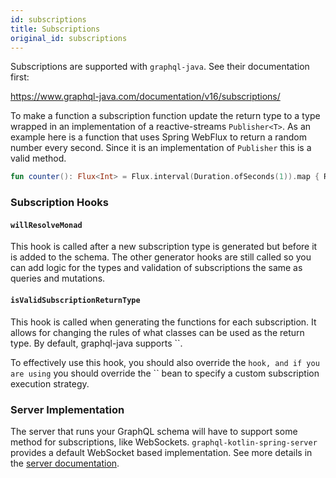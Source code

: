 ```yaml
---
id: subscriptions
title: Subscriptions
original_id: subscriptions
---
```

Subscriptions are supported with `graphql-java`. See their documentation first:

https://www.graphql-java.com/documentation/v16/subscriptions/

To make a function a subscription function update the return type to a type wrapped in an implementation of a
reactive-streams `Publisher<T>`. As an example here is a function that uses Spring WebFlux to return a random number every
second. Since it is an implementation of `Publisher` this is a valid method.

```kotlin
fun counter(): Flux<Int> = Flux.interval(Duration.ofSeconds(1)).map { Random.nextInt() }
```

### Subscription Hooks

#### `willResolveMonad`

This hook is called after a new subscription type is generated but before it is added to the schema. The other generator hooks are still called so you can add logic for the types and
validation of subscriptions the same as queries and mutations.

#### `isValidSubscriptionReturnType`

This hook is called when generating the functions for each subscription. It allows for changing the rules of what classes can be used as the return type. By default, graphql-java supports ``.

To effectively use this hook, you should also override the `` hook, and if you are using `` you should override the `` bean to specify a custom subscription execution strategy.

### Server Implementation

The server that runs your GraphQL schema will have to support some method for subscriptions, like WebSockets.
`graphql-kotlin-spring-server` provides a default WebSocket based implementation. See more details in the
[server documentation](../../spring-server/subscriptions).

